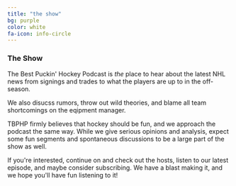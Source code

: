 ```yaml
---
title: "the show"
bg: purple
color: white
fa-icon: info-circle
---
```


### The Show

The Best Puckin' Hockey Podcast is *the* place to hear about the latest NHL news from signings and trades to what the players are up to in the off-season.

We also disucss rumors, throw out wild theories, and blame all team shortcomings on the eqipment manager.

TBPHP firmly believes that hockey should be fun, and we approach the podcast the same way. While we give serious opinions and analysis, expect some fun segments and spontaneous discussions to be a large part of the show as well.

If you're interested, continue on and check out the hosts, listen to our latest episode, and maybe consider subscribing. We have a blast making it, and we hope you'll have fun listening to it!
